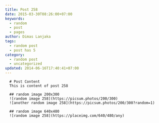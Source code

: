 ```yaml
---
title: Post 258
date: 2015-03-30T08:26:00+07:00
keywords:
  - random
  - post
  - pages
author: Dimas Lanjaka
tags:
  - random post
  - post has 5
category:
  - random post
  - uncategorized
updated: 2014-06-16T17:40:41+07:00
---
```


      # Post Content
      This is content of post 258

      ## random image 200x300
      ![random image 258](https://picsum.photos/200/300)
      ![another random image 258](https://picsum.photos/200/300?random=1)

      ## random image 640x480
      ![random image 258](https://placeimg.com/640/480/any)
      